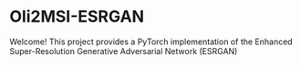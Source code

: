 # Oli2MSI-ESRGAN
Welcome! This project provides a PyTorch implementation of the Enhanced Super-Resolution Generative Adversarial Network (ESRGAN)
